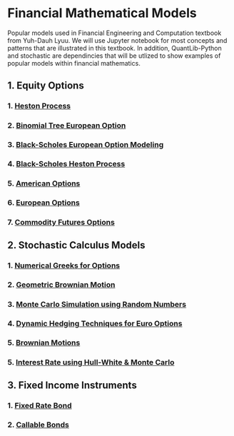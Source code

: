 # Financial Mathematical Models
Popular models used in Financial Engineering and Computation textbook from Yuh-Dauh Lyuu. We will use Jupyter notebook for most concepts and patterns that are illustrated in this textbook. In addition, QuantLib-Python and stochastic are dependincies that will be utlized to show examples of popular models within financial mathematics.

## 1. Equity Options
###   1. [Heston Process](https://github.com/NijazK/FinancialEngineeringModels/blob/main/Equity%20Options%20Models/HestonProcessEuroOption.ipynb)
#####                                    
###   2. [Binomial Tree European Option](https://github.com/NijazK/FinancialEngineeringModels/blob/main/Equity%20Options%20Models/BinomialTreeEuropeanOptions.ipynb)
#####  
###   3. [Black-Scholes European Option Modeling](https://github.com/NijazK/FinancialEngineeringModels/blob/main/Equity%20Options%20Models/Black-ScholesEuropean.ipynb)
#####    
###   4. [Black-Scholes Heston Process](https://github.com/NijazK/FinancialEngineeringModels/blob/main/Equity%20Options%20Models/Black-ScholesHeston.ipynb)
#####    
###   5. [American Options](https://github.com/NijazK/FinancialEngineeringModels/blob/main/Equity%20Options%20Models/americanoptions.py)  
#####
###   6. [European Options](https://github.com/NijazK/FinancialEngineeringModels/blob/main/Equity%20Options%20Models/europeanoptions.py)
#####
###   7. [Commodity Futures Options](https://github.com/NijazK/FinancialEngineeringModels/blob/main/Equity%20Options%20Models/ValuingOptionsOnCommodities.ipynb)

## 2. Stochastic Calculus Models
###   1. [Numerical Greeks for Options](https://github.com/NijazK/FinancialEngineeringModels/blob/main/Stochastic%20Calculus%20and%20Brownian%20Motion/GreekCalculations.ipynb)
#####                                    
###   2. [Geometric Brownian Motion](https://github.com/NijazK/FinancialEngineeringModels/blob/main/Stochastic%20Calculus%20and%20Brownian%20Motion/GeoBrownianSim.ipynb)
#####  
###   3. [Monte Carlo Simulation using Random Numbers](https://github.com/NijazK/FinancialEngineeringModels/blob/main/Stochastic%20Calculus%20and%20Brownian%20Motion/RandomNumberMonteCarlo.ipynb)
#####    
###   4. [Dynamic Hedging Techniques for Euro Options](https://github.com/NijazK/FinancialEngineeringModels/blob/main/Stochastic%20Calculus%20and%20Brownian%20Motion/DefiningrhoProcess.ipynb)
#####    
###   5. [Brownian Motions](https://github.com/NijazK/FinancialEngineeringModels/blob/main/Stochastic%20Calculus%20and%20Brownian%20Motion/BrownianMotions.ipynb)
#####
###   5. [Interest Rate using Hull-White & Monte Carlo](https://github.com/NijazK/FinancialEngineeringModels/blob/main/Stochastic%20Calculus%20and%20Brownian%20Motion/Hull-WhiteMonteCarlo.ipynb)

## 3. Fixed Income Instruments
###   1. [Fixed Rate Bond](https://github.com/NijazK/FinancialEngineeringModels/blob/main/Fixed%20Income%20Instruments/FixedRateBonds.ipynb)
#####
###   2. [Callable Bonds](https://github.com/NijazK/FinancialEngineeringModels/blob/main/Fixed%20Income%20Instruments/ModelingCallablebonds.ipynb)
#####
